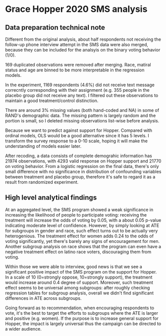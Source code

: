 # Grace Hopper 2020 SMS analysis

## Data preparation technical note
Different from the original analysis, about half respondents not receiving the follow-up phone interview attempt in the SMS data were also merged, because they can be included for the analsyis on the binary voting behavior (1/0). 

169 duplicated observations were removed after merging. Race, matiral status and age are binned to be more interpretable in the regression models. 

In the experiment, 1169 respondents (4.6%) did not receive text message correcntly corresponding with their assignment (e.g. 355 people in the placebo group did not receive any text). I filtered out these observations to maintain a good treatment/control distinction. 

There are around 3% missing values (both hand-coded and NA) in some of RAND's demographic data. The missing pattern is largely random and the portion is small, so I deleted missing observations list-wise before analysis. 

Because we want to predict against support for Hopper. Compared with ordinal models, OLS would be a good alternative since it has 5 levels. I transform the survey response to a 0-10 scale, hoping it will make the understanding of models easier later. 

After recoding, a data consists of complete demograhic information has 21974 observations, with 4293 valid response on Hopper support and 21770 on voting behavior. From a logistic regression on the final data, there's only small difference with no significance in distribution of confounding variables between treatment and placebo group, therefore it's safe to regard it as a result from randomized experiment. 

## High level analytical findings
At an aggregated level, the SMS program showed a weak significance in increasing the likelihood of people to participate voting: receiving the treatment will increase the odds of voting by 0.05, with a about 0.05 p-value indicating moderate level of confidence. However, by simply looking at ATE for subgroups in gender and race, such effect turns out to be actually very heterogenious. The treatment effect for women adds 0.24 to the odds of voting significantly, yet there's barely any signs of encouragement for men. Another subgroup analysis on race shows that the program can even have a negative treatment effect on latino race voters, discouraging them from voting. 

Within those we were able to interview, good news is that we see a significant positive impact of the SMS program on the support for Hopper. In a scale of 10 (0=strongly oppose, 10=strongly support), the treatment would increase around 0.4 degree of support. Moreover, such treatment effect seems to be universal among subgroups: after roughly checking regression tables for subgroup analysis, overall we didn't find significant differences in ATE across subgroups. 

Going forward as to recommendation, when encouraging respondents to vote, it's the best to target the efforts to subgroups where the ATE is larger and positive (e.g. women). If the purpose is to increase general support for Hopper, the impact is largely universal thus the campaign can be directed to a wider audience.
